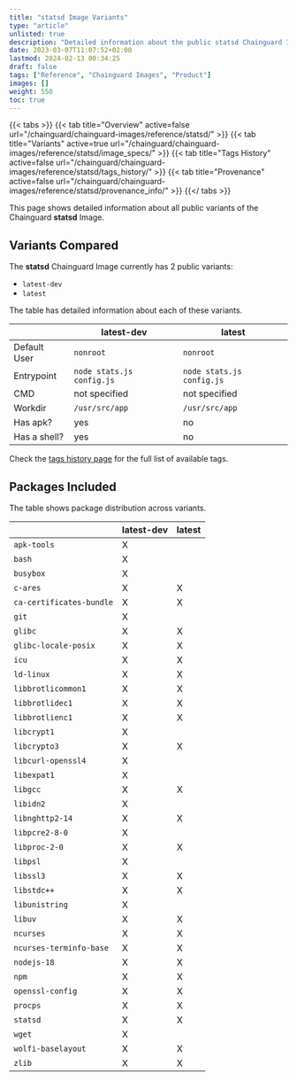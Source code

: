 ```yaml
---
title: "statsd Image Variants"
type: "article"
unlisted: true
description: "Detailed information about the public statsd Chainguard Image variants"
date: 2023-03-07T11:07:52+02:00
lastmod: 2024-02-13 00:34:25
draft: false
tags: ["Reference", "Chainguard Images", "Product"]
images: []
weight: 550
toc: true
---
```


{{< tabs >}}
{{< tab title="Overview" active=false url="/chainguard/chainguard-images/reference/statsd/" >}}
{{< tab title="Variants" active=true url="/chainguard/chainguard-images/reference/statsd/image_specs/" >}}
{{< tab title="Tags History" active=false url="/chainguard/chainguard-images/reference/statsd/tags_history/" >}}
{{< tab title="Provenance" active=false url="/chainguard/chainguard-images/reference/statsd/provenance_info/" >}}
{{</ tabs >}}

This page shows detailed information about all public variants of the Chainguard **statsd** Image.

## Variants Compared
The **statsd** Chainguard Image currently has 2 public variants: 

- `latest-dev`
- `latest`

The table has detailed information about each of these variants.

|              | latest-dev                | latest                    |
|--------------|---------------------------|---------------------------|
| Default User | `nonroot`                 | `nonroot`                 |
| Entrypoint   | `node stats.js config.js` | `node stats.js config.js` |
| CMD          | not specified             | not specified             |
| Workdir      | `/usr/src/app`            | `/usr/src/app`            |
| Has apk?     | yes                       | no                        |
| Has a shell? | yes                       | no                        |

Check the [tags history page](/chainguard/chainguard-images/reference/statsd/tags_history/) for the full list of available tags.

## Packages Included
The table shows package distribution across variants.

|                          | latest-dev | latest |
|--------------------------|------------|--------|
| `apk-tools`              | X          |        |
| `bash`                   | X          |        |
| `busybox`                | X          |        |
| `c-ares`                 | X          | X      |
| `ca-certificates-bundle` | X          | X      |
| `git`                    | X          |        |
| `glibc`                  | X          | X      |
| `glibc-locale-posix`     | X          | X      |
| `icu`                    | X          | X      |
| `ld-linux`               | X          | X      |
| `libbrotlicommon1`       | X          | X      |
| `libbrotlidec1`          | X          | X      |
| `libbrotlienc1`          | X          | X      |
| `libcrypt1`              | X          |        |
| `libcrypto3`             | X          | X      |
| `libcurl-openssl4`       | X          |        |
| `libexpat1`              | X          |        |
| `libgcc`                 | X          | X      |
| `libidn2`                | X          |        |
| `libnghttp2-14`          | X          | X      |
| `libpcre2-8-0`           | X          |        |
| `libproc-2-0`            | X          | X      |
| `libpsl`                 | X          |        |
| `libssl3`                | X          | X      |
| `libstdc++`              | X          | X      |
| `libunistring`           | X          |        |
| `libuv`                  | X          | X      |
| `ncurses`                | X          | X      |
| `ncurses-terminfo-base`  | X          | X      |
| `nodejs-18`              | X          | X      |
| `npm`                    | X          | X      |
| `openssl-config`         | X          | X      |
| `procps`                 | X          | X      |
| `statsd`                 | X          | X      |
| `wget`                   | X          |        |
| `wolfi-baselayout`       | X          | X      |
| `zlib`                   | X          | X      |

